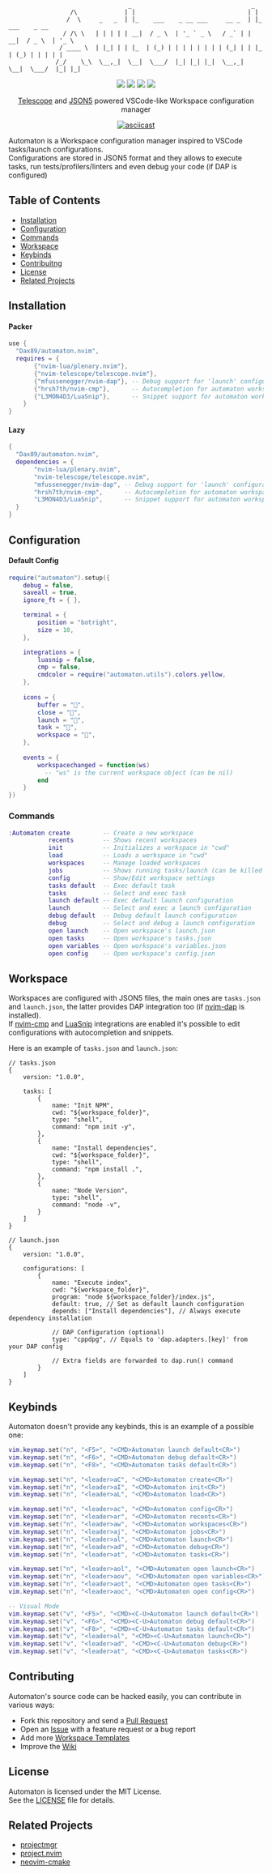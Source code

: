 ```
                                 _                                 _                   
                 /\             | |                               | |                  
                /  \     _   _  | |_    ___    _ __ ___     __ _  | |_    ___    _ __  
               / /\ \   | | | | | __|  / _ \  | '_ ` _ \   / _` | | __|  / _ \  | '_ \ 
              / ____ \  | |_| | | |_  | (_) | | | | | | | | (_| | | |_  | (_) | | | | |
             /_/    \_\  \__,_|  \__|  \___/  |_| |_| |_|  \__,_|  \__|  \___/  |_| |_|
```
<p align="center">
  <img src="https://img.shields.io/github/stars/Dax89/automaton.nvim?style=for-the-badge">
  <img src="https://img.shields.io/github/license/Dax89/automaton.nvim?style=for-the-badge">
  <img src="https://img.shields.io/badge/Lua-2C2D72?style=for-the-badge&logo=lua&logoColor=white">
  <a href="https://github.com/Dax89/automaton.nvim/wiki">
    <img src="https://img.shields.io/badge/Wiki-3c73a8?style=for-the-badge">
  </a>
</p>

<p align="center">
  <a href="https://github.com/nvim-telescope/telescope.nvim">Telescope</a> and <a href="https://json5.org">JSON5</a> powered VSCode-like Workspace configuration manager
</p>

<div align="center">
  
  [![asciicast](https://asciinema.org/a/565957.svg)](https://asciinema.org/a/565957)
  
</div>

Automaton is a Workspace configuration manager inspired to VSCode tasks/launch configurations.<br>
Configurations are stored in JSON5 format and they allows to execute tasks, run tests/profilers/linters and even debug your code (if DAP is configured)

## Table of Contents
- [Installation](#installation)
- [Configuration](#configuration)
- [Commands](#commands)
- [Workspace](#workspace)
- [Keybinds](#keybinds)
- [Contribuitng](#contributing)
- [License](#license)
- [Related Projects](#related-projects)

## Installation

#### Packer
```lua
use {
  "Dax89/automaton.nvim",  
  requires = { 
       {"nvim-lua/plenary.nvim"},
       {"nvim-telescope/telescope.nvim"},
       {"mfussenegger/nvim-dap"}, -- Debug support for 'launch' configurations (Optional)
       {"hrsh7th/nvim-cmp"},      -- Autocompletion for automaton workspace files (Optional)
       {"L3MON4D3/LuaSnip"},      -- Snippet support for automaton workspace files (Optional)
    }
}
```

#### Lazy
```lua
{
  "Dax89/automaton.nvim",  
  dependencies = {
       "nvim-lua/plenary.nvim",
       "nvim-telescope/telescope.nvim",
       "mfussenegger/nvim-dap", -- Debug support for 'launch' configurations (Optional)
       "hrsh7th/nvim-cmp",      -- Autocompletion for automaton workspace files (Optional)
       "L3MON4D3/LuaSnip",      -- Snippet support for automaton workspace files (Optional)
  }
}
```

## Configuration

#### Default Config
```lua
require("automaton").setup({
    debug = false,
    saveall = true,
    ignore_ft = { },

    terminal = {
        position = "botright",
        size = 10,
    },

    integrations = {
        luasnip = false,
        cmp = false,
        cmdcolor = require("automaton.utils").colors.yellow,
    },
    
    icons = {
        buffer = "",
        close = "",
        launch = "",
        task = "",
        workspace = "",
    },
    
    events = {
        workspacechanged = function(ws)
          -- "ws" is the current workspace object (can be nil)
        end
    }
})
```

### Commands

```lua
:Automaton create         -- Create a new workspace
           recents        -- Shows recent workspaces
           init           -- Initializes a workspace in "cwd"
           load           -- Loads a workspace in "cwd"
           workspaces     -- Manage loaded workspaces
           jobs           -- Shows running tasks/launch (can be killed too)
           config         -- Show/Edit workspace settings
           tasks default  -- Exec default task
           tasks          -- Select and exec task
           launch default -- Exec default launch configuration
           launch         -- Select and exec a launch configuration
           debug default  -- Debug default launch configuration
           debug          -- Select and debug a launch configuration
           open launch    -- Open workspace's launch.json
           open tasks     -- Open workspace's tasks.json
           open variables -- Open workspace's variables.json
           open config    -- Open workspace's config.json
```

## Workspace
Workspaces are configured with JSON5 files, the main ones are `tasks.json` and `launch.json`, the latter provides DAP integration too (if [nvim-dap](https://github.com/mfussenegger/nvim-dap) is installed).<br>
If [nvim-cmp](https://github.com/hrsh7th/nvim-cmp) and [LuaSnip](https://github.com/L3MON4D3/LuaSnip) integrations are enabled it's possible to edit configurations with autocompletion and snippets.

Here is an example of `tasks.json` and `launch.json`:
```json5
// tasks.json
{
    version: "1.0.0",
    
    tasks: [
        {
            name: "Init NPM",
            cwd: "${workspace_folder}",
            type: "shell",
            command: "npm init -y",
        },
        {
            name: "Install dependencies",
            cwd: "${workspace_folder}",
            type: "shell",
            command: "npm install .",
        },
        {
            name: "Node Version",
            type: "shell",
            command: "node -v",
        }
    ]
}
```

```json5
// launch.json
{
    version: "1.0.0",
    
    configurations: [
        {
            name: "Execute index",
            cwd: "${workspace_folder}",
            program: "node ${workspace_folder}/index.js",
            default: true, // Set as default launch configuration
            depends: ["Install dependencies"], // Always execute dependency installation

            // DAP Configuration (optional)
            type: "cppdpg", // Equals to 'dap.adapters.[key]' from your DAP config

            // Extra fields are forwarded to dap.run() command
        }
    ]
}
```
## Keybinds
Automaton doesn't provide any keybinds, this is an example of a possible one:
```lua
vim.keymap.set("n", "<F5>", "<CMD>Automaton launch default<CR>")
vim.keymap.set("n", "<F6>", "<CMD>Automaton debug default<CR>")
vim.keymap.set("n", "<F8>", "<CMD>Automaton tasks default<CR>")

vim.keymap.set("n", "<leader>aC", "<CMD>Automaton create<CR>")
vim.keymap.set("n", "<leader>aI", "<CMD>Automaton init<CR>")
vim.keymap.set("n", "<leader>aL", "<CMD>Automaton load<CR>")

vim.keymap.set("n", "<leader>ac", "<CMD>Automaton config<CR>")
vim.keymap.set("n", "<leader>ar", "<CMD>Automaton recents<CR>")
vim.keymap.set("n", "<leader>aw", "<CMD>Automaton workspaces<CR>")
vim.keymap.set("n", "<leader>aj", "<CMD>Automaton jobs<CR>")
vim.keymap.set("n", "<leader>al", "<CMD>Automaton launch<CR>")
vim.keymap.set("n", "<leader>ad", "<CMD>Automaton debug<CR>")
vim.keymap.set("n", "<leader>at", "<CMD>Automaton tasks<CR>")

vim.keymap.set("n", "<leader>aol", "<CMD>Automaton open launch<CR>")
vim.keymap.set("n", "<leader>aov", "<CMD>Automaton open variables<CR>")
vim.keymap.set("n", "<leader>aot", "<CMD>Automaton open tasks<CR>")
vim.keymap.set("n", "<leader>aoc", "<CMD>Automaton open config<CR>")

-- Visual Mode
vim.keymap.set("v", "<F5>", "<CMD><C-U>Automaton launch default<CR>")
vim.keymap.set("v", "<F6>", "<CMD><C-U>Automaton debug default<CR>")
vim.keymap.set("v", "<F8>", "<CMD><C-U>Automaton tasks default<CR>")
vim.keymap.set("v", "<leader>al", "<CMD><C-U>Automaton launch<CR>")
vim.keymap.set("v", "<leader>ad", "<CMD><C-U>Automaton debug<CR>")
vim.keymap.set("v", "<leader>at", "<CMD><C-U>Automaton tasks<CR>")
```

## Contributing
Automaton's source code can be hacked easily, you can contribute in various ways:
- Fork this repository and send a [Pull Request](https://github.com/Dax89/automaton.nvim/pulls)
- Open an [Issue](https://github.com/Dax89/automaton.nvim/issues) with a feature request or a bug report
- Add more [Workspace Templates](https://github.com/Dax89/automaton.nvim/tree/master/lua/automaton/templates)
- Improve the [Wiki](https://github.com/Dax89/automaton.nvim/wiki)

## License
Automaton is licensed under the MIT License.<br>
See the [LICENSE](LICENSE) file for details.

## Related Projects
- [projectmgr](https://github.com/charludo/projectmgr.nvim)
- [project.nvim](https://github.com/ahmedkhalf/project.nvim)
- [neovim-cmake](https://github.com/Shatur/neovim-cmake)
